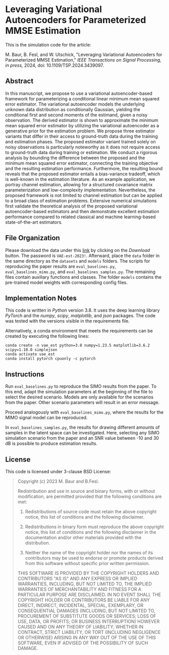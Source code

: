 # Leveraging Variational Autoencoders for Parameterized MMSE Estimation

This is the simulation code for the article:

M. Baur, B. Fesl, and W. Utschick, "Leveraging Variational Autoencoders for Parameterized MMSE Estimation," *IEEE Transactions on Signal Processing, in press,* 2024, doi: 10.1109/TSP.2024.3439097.

## Abstract
In this manuscript, we propose to use a variational autoencoder-based framework for parameterizing a conditional linear minimum mean squared error estimator. The variational autoencoder models the underlying unknown data distribution as conditionally Gaussian, yielding the conditional first and second moments of the estimand, given a noisy observation. The derived estimator is shown to approximate the minimum mean squared error estimator by utilizing the variational autoencoder as a generative prior for the estimation problem. We propose three estimator variants that differ in their access to ground-truth data during the training and estimation phases. The proposed estimator variant trained solely on noisy observations is particularly noteworthy as it does not require access to ground-truth data during training or estimation. We conduct a rigorous analysis by bounding the difference between the proposed and the minimum mean squared error estimator, connecting the training objective and the resulting estimation performance. Furthermore, the resulting bound reveals that the proposed estimator entails a bias-variance tradeoff, which is well-known in the estimation literature. As an example application, we portray channel estimation, allowing for a structured covariance matrix parameterization and low-complexity implementation. Nevertheless, the proposed framework is not limited to channel estimation but can be applied to a broad class of estimation problems. Extensive numerical simulations first validate the theoretical analysis of the proposed variational autoencoder-based estimators and then demonstrate excellent estimation performance compared to related classical and machine learning-based state-of-the-art estimators.

## File Organization
Please download the data under this [link](https://syncandshare.lrz.de/getlink/fiRHpKeiMJ5hGTHPu8XuEF/data) by clicking on the _Download_ button. The password is `VAE-est-2023!`. Afterward, place the `data` folder in the same directory as the `datasets` and `models` folders.
The scripts for reproducing the paper results are `eval_baselines.py`, `eval_baselines_mimo.py`, and `eval_baselines_samples.py`. The remaining files contain auxiliary functions and classes. The folder `models` contains the pre-trained model weights with corresponding config files.

## Implementation Notes
This code is written in _Python_ version 3.8. It uses the deep learning library _PyTorch_ and the _numpy_, _scipy_, _matplotlib_, and _json_ packages. The code was tested with the versions visible in the requirements file.

Alternatively, a conda environment that meets the requirements can be created by executing the following lines:
```
conda create -n vae_est python=3.8 numpy=1.23.5 matplotlib=3.6.2 scipy=1.10.0 simplejson
conda activate vae_est  
conda install pytorch cpuonly -c pytorch
```

## Instructions
Run `eval_baselines.py` to reproduce the SIMO results from the paper. To this end, adapt the simulation parameters at the beginning of the file to select the desired scenario. Models are only available for the scenarios from the paper. Other scenario parameters will result in an error message.

Proceed analogously with `eval_baselines_mimo.py`, where the results for the MIMO signal model can be reproduced.

In `eval_baselines_samples.py`, the results for drawing different amounts of samples in the latent space can be investigated. Here, selecting any SIMO simulation scenario from the paper and an SNR value between -10 and 30 dB is possible to produce estimation results.

## License
This code is licensed under 3-clause BSD License:

>Copyright (c) 2023 M. Baur and B.Fesl.
>
>Redistribution and use in source and binary forms, with or without modification, are permitted provided that the following conditions are met:
>
>1. Redistributions of source code must retain the above copyright notice, this list of conditions and the following disclaimer.
>
>2. Redistributions in binary form must reproduce the above copyright notice, this list of conditions and the following disclaimer in the documentation and/or other materials provided with the distribution.
>
>3. Neither the name of the copyright holder nor the names of its contributors may be used to endorse or promote products derived from this software without specific prior written permission.
>
>THIS SOFTWARE IS PROVIDED BY THE COPYRIGHT HOLDERS AND CONTRIBUTORS "AS IS" AND ANY EXPRESS OR IMPLIED WARRANTIES, INCLUDING, BUT NOT LIMITED TO, THE IMPLIED WARRANTIES OF MERCHANTABILITY AND FITNESS FOR A PARTICULAR PURPOSE ARE DISCLAIMED. IN NO EVENT SHALL THE COPYRIGHT HOLDER OR CONTRIBUTORS BE LIABLE FOR ANY DIRECT, INDIRECT, INCIDENTAL, SPECIAL, EXEMPLARY, OR CONSEQUENTIAL DAMAGES (INCLUDING, BUT NOT LIMITED TO, PROCUREMENT OF SUBSTITUTE GOODS OR SERVICES; LOSS OF USE, DATA, OR PROFITS; OR BUSINESS INTERRUPTION) HOWEVER CAUSED AND ON ANY THEORY OF LIABILITY, WHETHER IN CONTRACT, STRICT LIABILITY, OR TORT (INCLUDING NEGLIGENCE OR OTHERWISE) ARISING IN ANY WAY OUT OF THE USE OF THIS SOFTWARE, EVEN IF ADVISED OF THE POSSIBILITY OF SUCH DAMAGE.
